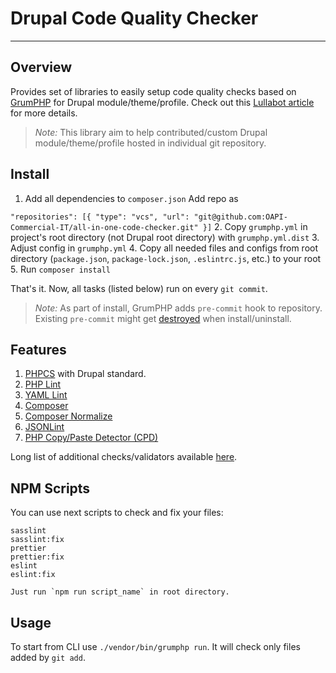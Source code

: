 # Drupal Code Quality Checker
---

## Overview

Provides set of libraries to easily setup code quality checks based on [GrumPHP](https://github.com/phpro/grumphp) for Drupal module/theme/profile. Check out this [Lullabot article](https://www.lullabot.com/articles/how-enforce-drupal-coding-standards-git) for more details.

>*Note:* This library aim to help contributed/custom Drupal module/theme/profile hosted in individual git repository.


## Install

1. Add all dependencies to `composer.json`
Add repo as 

`"repositories": [{
     "type": "vcs",
     "url": "git@github.com:OAPI-Commercial-IT/all-in-one-code-checker.git"
 }]`
2. Copy `grumphp.yml` in project's root directory (not Drupal root directory) with `grumphp.yml.dist`
3. Adjust config in `grumphp.yml`
4. Copy all needed files and configs from root directory (`package.json`, `package-lock.json`, `.eslintrc.js`, etc.) to your root
5. Run `composer install`

That's it. Now, all tasks (listed below) run on every `git commit`.

>*Note:* As part of install, GrumPHP adds `pre-commit` hook to repository. Existing `pre-commit` might get [destroyed](https://github.com/phpro/grumphp/issues/416) when install/uninstall.

## Features

1. [PHPCS](https://github.com/squizlabs/PHP_CodeSniffer) with Drupal standard.
1. [PHP Lint](http://www.icosaedro.it/phplint/)
1. [YAML Lint](http://www.yamllint.com/)
1. [Composer](https://github.com/composer/composer)
1. [Composer Normalize](https://github.com/ergebnis/composer-normalize)
1. [JSONLint](https://jsonlint.com/)
1. [PHP Copy/Paste Detector (CPD)](https://github.com/sebastianbergmann/phpcpd)

Long list of additional checks/validators available [here](https://github.com/phpro/grumphp/blob/master/doc/tasks.md#tasks-1).

## NPM Scripts

You can use next scripts to check and fix your files:

    sasslint
    sasslint:fix
    prettier
    prettier:fix
    eslint
    eslint:fix 
   
    Just run `npm run script_name` in root directory.

## Usage

To start from CLI use `./vendor/bin/grumphp run`. It will check only files added by `git add`.
